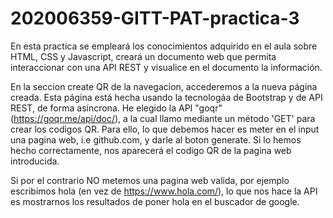 # 202006359-GITT-PAT-practica-3
En esta practica se empleará los conocimientos adquirido en el aula sobre HTML, CSS y Javascript, creará un documento web que permita interaccionar con una API REST y visualice en el documento la información.

En la seccion create QR de la navegacion, accederemos a la nueva página creada. Esta página está hecha usando la tecnologáa de Bootstrap y de API REST, de forma asíncrona. He elegido la API "goqr" (https://goqr.me/api/doc/), a la cual llamo mediante un método 'GET' para crear los codigos QR. Para ello, lo que debemos hacer es meter en el input una pagina web, i.e github.com, y darle al boton generate. Si lo hemos hecho correctamente, nos aparecerá el codigo QR de la pagina web introducida.

Si por el contrario NO metemos una pagina web valida, por ejemplo escribimos hola (en vez de https://www.hola.com/), lo que nos hace la API es mostrarnos los resultados de poner hola en el buscador de google.

